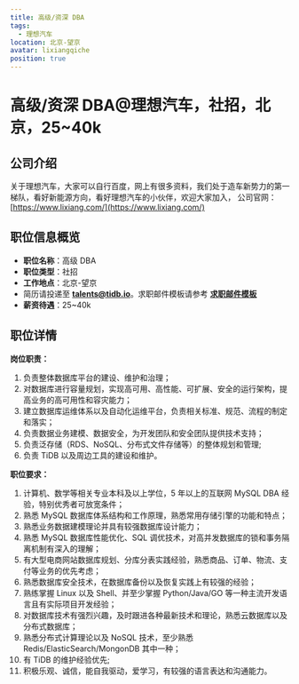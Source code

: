 ```yaml
---
title: 高级/资深 DBA
tags:
  - 理想汽车
location: 北京-望京
avatar: lixiangqiche
position: true
---
```


# 高级/资深 DBA@理想汽车，社招，北京，25~40k

## 公司介绍

关于理想汽车，大家可以自行百度，网上有很多资料，我们处于造车新势力的第一梯队，看好新能源方向，看好理想汽车的小伙伴，欢迎大家加入， 公司官网：[https://www.lixiang.com/](https://www.lixiang.com/)

## 职位信息概览

- **职位名称**：高级 DBA
- **职位类型**：社招
- **工作地点**：北京-望京
- 简历请投递至 <a mailto="talents@tidb.io">**talents@tidb.io**</a>。求职邮件模板请参考 **[求职邮件模板](https://asktug.com/t/topic/62932)**
- **薪资待遇**：25~40k

## 职位详情

**岗位职责：**

1. 负责整体数据库平台的建设、维护和治理；
2. 对数据库进行容量规划，实现高可用、高性能、可扩展、安全的运行架构，提高业务的高可用性和容灾能力；
3. 建立数据库运维体系以及自动化运维平台，负责相关标准、规范、流程的制定和落实；
4. 负责数据业务建模、数据安全，为开发团队和安全团队提供技术支持；
5. 负责泛存储（RDS、NoSQL、分布式文件存储等）的整体规划和管理;
6. 负责 TiDB 以及周边工具的建设和维护。

**职位要求：**

1. 计算机、数学等相关专业本科及以上学位，5 年以上的互联网 MySQL DBA 经验，特别优秀者可放宽条件；
2. 熟悉 MySQL 数据库体系结构和工作原理，熟悉常用存储引擎的功能和特点；
3. 熟悉业务数据建模理论并具有较强数据库设计能力；
4. 熟悉 MySQL 数据库性能优化、SQL 调优技术，对高并发数据库的锁和事务隔离机制有深入的理解；
5. 有大型电商网站数据库规划、分库分表实践经验，熟悉商品、订单、物流、支付等业务的优先考虑；
6. 熟悉数据库安全技术，在数据库备份以及恢复实践上有较强的经验；
7. 熟练掌握 Linux 以及 Shell、并至少掌握 Python/Java/GO 等一种主流开发语言且有实际项目开发经验；
8. 对数据库技术有强烈兴趣，及时跟进各种最新技术和理论，熟悉云数据库以及分布式数据库；
9. 熟悉分布式计算理论以及 NoSQL 技术，至少熟悉 Redis/ElasticSearch/MongonDB 其中一种；
10. 有 TiDB 的维护经验优先;
11. 积极乐观、诚信，能自我驱动，爱学习，有较强的语言表达和沟通能力。
